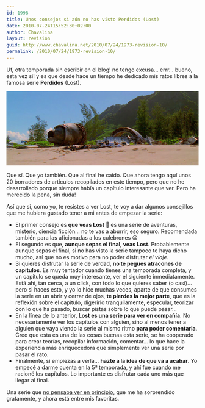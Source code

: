 ```yaml
---
id: 1998
title: Unos consejos si aún no has visto Perdidos (Lost)
date: 2010-07-24T15:52:30+02:00
author: Chavalina
layout: revision
guid: http://www.chavalina.net/2010/07/24/1973-revision-10/
permalink: /2010/07/24/1973-revision-10/
---
```

Uf, otra temporada sin escribir en el blog! no tengo excusa… errr… bueno, esta vez sí! y es que desde hace un tiempo he dedicado mis ratos libres a la famosa serie **Perdidos** (Lost).

<p style="text-align: center;">
  <img class="aligncenter" title="La playa de Perdidos" src="/imagenes/2010/07/perdidos-playa.jpg" alt="La playa de Perdidos con restos del accidente de avión" />
</p>

Que sí. Que yo también. Que al final he caído. Que ahora tengo aquí unos 20 borradores de artículos recopilados en este tiempo, pero que no he desarrollado porque siempre había un capítulo interesante que ver. Pero ha merecido la pena, sin duda!

Así que si, como yo, te resistes a ver Lost, te voy a dar algunos consejillos que me hubiera gustado tener a mi antes de empezar la serie:

  * El primer consejo es **que veas Lost** 🙂 es una serie de aventuras, misterio, ciencia ficción… no te vas a aburrir, eso seguro. Recomendada también para las aficionadas a los culebrones 😀
  * El segundo es que, **aunque sepas el final, veas Lost**. Probablemente aunque sepas el final, si no has visto la serie tampoco te haya dicho mucho, así que no es motivo para no poder disfrutar _el viaje_.
  * Si quieres disfrutar la serie de verdad, **no te pegues atracones de capítulos**. Es muy tentador cuando tienes una temporada completa, y un capítulo se queda muy interesante, ver el siguiente inmediatamente.  
    Está ahí, tan cerca, a un click, con todo lo que quieres saber (o casi)… pero si haces esto, y yo lo hice muchas veces, aparte de que consumes la serie en un abrir y cerrar de ojos, **te pierdes la mejor parte**, que es la reflexión sobre el capítulo, digerirlo tranquilamente, especular, teorizar con lo que ha pasado, buscar pistas sobre lo que puede pasar…
  * En la línea de lo anterior, **Lost es una serie para ver en compañía**. No necesariamente ver los capítulos con alguien, sino al menos tener a alguien que vaya viendo la serie al mismo ritmo **para poder comentarla**.  
    Creo que esta es una de las cosas buenas esta serie, se ha cooperado para crear teorías, recopilar información, comentar… lo que hace la experiencia más enriquecedora que simplemente ver una serie por pasar el rato.
  * Finalmente, si empiezas a verla… **hazte a la idea de que va a acabar**. Yo empecé a darme cuenta en la 5ª temporada, y ahí fue cuando me racioné los capítulos. Lo importante es disfrutar cada uno más que llegar al final.

Una serie que [no pensaba ver en principio](http://www.chavalina.net/2006/02/06/post-623/), que me ha sorprendido gratamente, y ahora está entre mis favoritas.